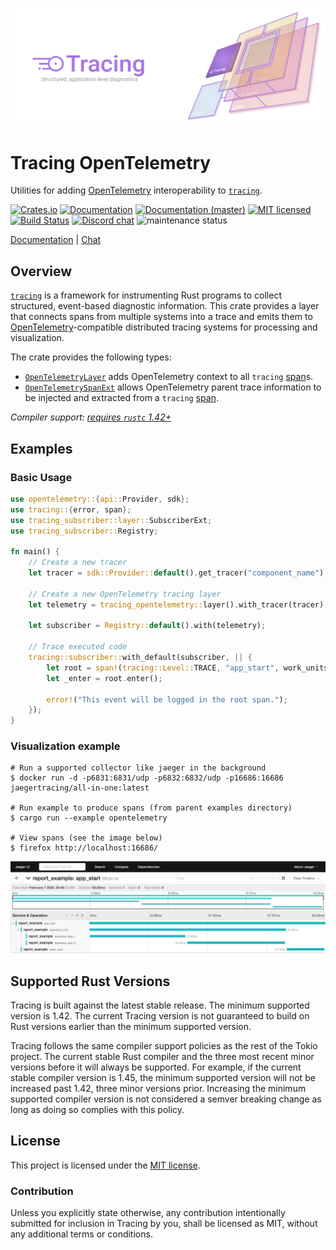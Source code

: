 ![Tracing — Structured, application-level diagnostics][splash]

[splash]: https://raw.githubusercontent.com/tokio-rs/tracing/master/assets/splash.svg

# Tracing OpenTelemetry

Utilities for adding [OpenTelemetry] interoperability to [`tracing`].

[![Crates.io][crates-badge]][crates-url]
[![Documentation][docs-badge]][docs-url]
[![Documentation (master)][docs-master-badge]][docs-master-url]
[![MIT licensed][mit-badge]][mit-url]
[![Build Status][actions-badge]][actions-url]
[![Discord chat][discord-badge]][discord-url]
![maintenance status][maint-badge]

[Documentation][docs-url] | [Chat][discord-url]

[crates-badge]: https://img.shields.io/crates/v/tracing-opentelemetry.svg
[crates-url]: https://crates.io/crates/tracing-opentelemetry/0.8.0
[docs-badge]: https://docs.rs/tracing-opentelemetry/badge.svg
[docs-url]: https://docs.rs/tracing-opentelemetry/0.8.0/tracing_opentelemetry
[docs-master-badge]: https://img.shields.io/badge/docs-master-blue
[docs-master-url]: https://tracing-rs.netlify.com/tracing_opentelemetry
[mit-badge]: https://img.shields.io/badge/license-MIT-blue.svg
[mit-url]: LICENSE
[actions-badge]: https://github.com/tokio-rs/tracing/workflows/CI/badge.svg
[actions-url]:https://github.com/tokio-rs/tracing/actions?query=workflow%3ACI
[discord-badge]: https://img.shields.io/discord/500028886025895936?logo=discord&label=discord&logoColor=white
[discord-url]: https://discord.gg/EeF3cQw
[maint-badge]: https://img.shields.io/badge/maintenance-actively--developed-brightgreen.svg

## Overview

[`tracing`] is a framework for instrumenting Rust programs to collect
structured, event-based diagnostic information. This crate provides a layer
that connects spans from multiple systems into a trace and emits them to
[OpenTelemetry]-compatible distributed tracing systems for processing and
visualization.

The crate provides the following types:

* [`OpenTelemetryLayer`] adds OpenTelemetry context to all `tracing` [span]s.
* [`OpenTelemetrySpanExt`] allows OpenTelemetry parent trace information to be
  injected and extracted from a `tracing` [span].

[`OpenTelemetryLayer`]: https://docs.rs/tracing-opentelemetry/latest/tracing_opentelemetry/struct.OpenTelemetryLayer.html
[`OpenTelemetrySpanExt`]: https://docs.rs/tracing-opentelemetry/latest/tracing_opentelemetry/trait.OpenTelemetrySpanExt.html
[span]: https://docs.rs/tracing/latest/tracing/span/index.html
[`tracing`]: https://crates.io/crates/tracing
[OpenTelemetry]: https://opentelemetry.io/

*Compiler support: [requires `rustc` 1.42+][msrv]*

[msrv]: #supported-rust-versions

## Examples

### Basic Usage

```rust
use opentelemetry::{api::Provider, sdk};
use tracing::{error, span};
use tracing_subscriber::layer::SubscriberExt;
use tracing_subscriber::Registry;

fn main() {
    // Create a new tracer
    let tracer = sdk::Provider::default().get_tracer("component_name");

    // Create a new OpenTelemetry tracing layer
    let telemetry = tracing_opentelemetry::layer().with_tracer(tracer);

    let subscriber = Registry::default().with(telemetry);

    // Trace executed code
    tracing::subscriber::with_default(subscriber, || {
        let root = span!(tracing::Level::TRACE, "app_start", work_units = 2);
        let _enter = root.enter();

        error!("This event will be logged in the root span.");
    });
}
```

### Visualization example

```console
# Run a supported collector like jaeger in the background
$ docker run -d -p6831:6831/udp -p6832:6832/udp -p16686:16686 jaegertracing/all-in-one:latest

# Run example to produce spans (from parent examples directory)
$ cargo run --example opentelemetry

# View spans (see the image below)
$ firefox http://localhost:16686/
```

![Jaeger UI](trace.png)

## Supported Rust Versions

Tracing is built against the latest stable release. The minimum supported
version is 1.42. The current Tracing version is not guaranteed to build on Rust
versions earlier than the minimum supported version.

Tracing follows the same compiler support policies as the rest of the Tokio
project. The current stable Rust compiler and the three most recent minor
versions before it will always be supported. For example, if the current stable
compiler version is 1.45, the minimum supported version will not be increased
past 1.42, three minor versions prior. Increasing the minimum supported compiler
version is not considered a semver breaking change as long as doing so complies
with this policy.

## License

This project is licensed under the [MIT license](LICENSE).

### Contribution

Unless you explicitly state otherwise, any contribution intentionally submitted
for inclusion in Tracing by you, shall be licensed as MIT, without any additional
terms or conditions.
